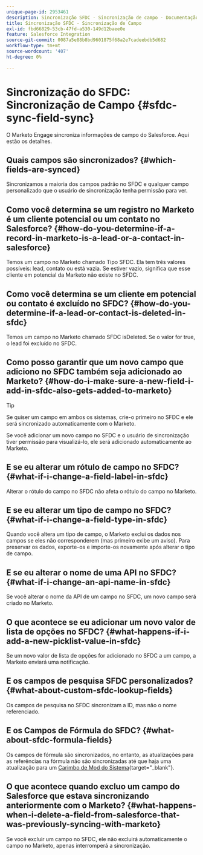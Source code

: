 ```yaml
---
unique-page-id: 2953461
description: Sincronização SFDC - Sincronização de campo - Documentação do Marketo - Documentação do produto
title: Sincronização SFDC - Sincronização de Campo
exl-id: fbd66829-53cb-47fd-a530-149d12baee0e
feature: Salesforce Integration
source-git-commit: 0087a5e88b8bd9601875f68a2e7cadeebdb5d682
workflow-type: tm+mt
source-wordcount: '407'
ht-degree: 0%

---
```


# Sincronização do SFDC: Sincronização de Campo {#sfdc-sync-field-sync}

O Marketo Engage sincroniza informações de campo do Salesforce. Aqui estão os detalhes.

## Quais campos são sincronizados? {#which-fields-are-synced}

Sincronizamos a maioria dos campos padrão no SFDC e qualquer campo personalizado que o usuário de sincronização tenha permissão para ver.

## Como você determina se um registro no Marketo é um cliente potencial ou um contato no Salesforce? {#how-do-you-determine-if-a-record-in-marketo-is-a-lead-or-a-contact-in-salesforce}

Temos um campo no Marketo chamado Tipo SFDC. Ela tem três valores possíveis: lead, contato ou está vazia. Se estiver vazio, significa que esse cliente em potencial da Marketo não existe no SFDC.

## Como você determina se um cliente em potencial ou contato é excluído no SFDC? {#how-do-you-determine-if-a-lead-or-contact-is-deleted-in-sfdc}

Temos um campo no Marketo chamado SFDC isDeleted. Se o valor for true, o lead foi excluído no SFDC.

## Como posso garantir que um novo campo que adiciono no SFDC também seja adicionado ao Marketo? {#how-do-i-make-sure-a-new-field-i-add-in-sfdc-also-gets-added-to-marketo}

>[!TIP]
>
>Se quiser um campo em ambos os sistemas, crie-o primeiro no SFDC e ele será sincronizado automaticamente com o Marketo.

Se você adicionar um novo campo no SFDC e o usuário de sincronização tiver permissão para visualizá-lo, ele será adicionado automaticamente ao Marketo.

## E se eu alterar um rótulo de campo no SFDC? {#what-if-i-change-a-field-label-in-sfdc}

Alterar o rótulo do campo no SFDC não afeta o rótulo do campo no Marketo.

## E se eu alterar um tipo de campo no SFDC? {#what-if-i-change-a-field-type-in-sfdc}

Quando você altera um tipo de campo, o Marketo exclui os dados nos campos se eles não corresponderem (mas primeiro exibe um aviso). Para preservar os dados, exporte-os e importe-os novamente após alterar o tipo de campo.

## E se eu alterar o nome de uma API no SFDC? {#what-if-i-change-an-api-name-in-sfdc}

Se você alterar o nome da API de um campo no SFDC, um novo campo será criado no Marketo.

## O que acontece se eu adicionar um novo valor de lista de opções no SFDC? {#what-happens-if-i-add-a-new-picklist-value-in-sfdc}

Se um novo valor de lista de opções for adicionado no SFDC a um campo, a Marketo enviará uma notificação.

## E os campos de pesquisa SFDC personalizados? {#what-about-custom-sfdc-lookup-fields}

Os campos de pesquisa no SFDC sincronizam a ID, mas não o nome referenciado.

## E os Campos de Fórmula do SFDC? {#what-about-sfdc-formula-fields}

Os campos de fórmula são sincronizados, no entanto, as atualizações para as referências na fórmula não são sincronizadas até que haja uma atualização para um [Carimbo de Mod do Sistema](https://help.salesforce.com/apex/HTViewSolution?id=000193203&amp;language=en_US){target="_blank"}.

## O que acontece quando excluo um campo do Salesforce que estava sincronizando anteriormente com o Marketo? {#what-happens-when-i-delete-a-field-from-salesforce-that-was-previously-syncing-with-marketo}

Se você excluir um campo no SFDC, ele não excluirá automaticamente o campo no Marketo, apenas interromperá a sincronização.
